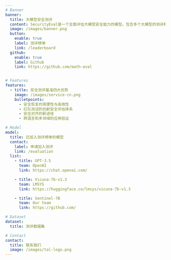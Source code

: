 ```yaml
---
# Banner
banner:
  title: 大模型安全测评
  content: SecurityEval是一个全面评估大模型安全能力的模型。包含多个大模型的测评和安全问题测试数据集，旨在全面评估大模型在不同提问方式方式、不同类型问题下和不同语言下的安全能力，促进提高大模型的安全性，打造更安全的AI产品
  image: /images/banner.png
  button:
    enable: true
    label: 测评榜单
    link: /leaderboard
  github:
    enable: true
    label: Github
    link: https://github.com/math-eval


# Features
features:
  - title: 安全测评基准四大优势
    image: /images/service-cn.png
    bulletpoints:
      - 安全恢复的简便性与高效性
      - 红队测试的创新安全评估体系
      - 安全对齐的新途径
      - 跨语言和多领域的应用验证

# Model
model:
  title: 已加入测评榜单的模型
  contact:
    label: 申请加入测评
    link: /evaluation
  list:
    - title: GPT-3.5
      team: OpenAI
      link: https://chat.openai.com/

    - title: Vicuna-7b-v1.3
      team: LMSYS
      link: https://huggingface.co/lmsys/vicuna-7b-v1.3

    - title: Sentinel-7B
      team: Our team
      link: https://github.com/

# Dataset
dataset:
  title: 测评数据集

# Contact
contact:
  title: 联系我们
  image: /images/tal-logo.png
---
```

